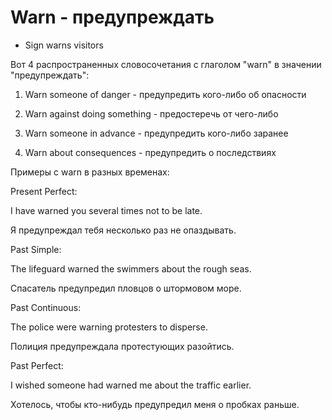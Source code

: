 # Warn - предупреждать

- Sign warns visitors

Вот 4 распространенных словосочетания с глаголом "warn" в значении "предупреждать":

1. Warn someone of danger - предупредить кого-либо об опасности

2. Warn against doing something - предостеречь от чего-либо

3. Warn someone in advance - предупредить кого-либо заранее

4. Warn about consequences - предупредить о последствиях

Примеры с warn в разных временах:

Present Perfect:

I have warned you several times not to be late.

Я предупреждал тебя несколько раз не опаздывать.

Past Simple:

The lifeguard warned the swimmers about the rough seas.

Спасатель предупредил пловцов о штормовом море.

Past Continuous:

The police were warning protesters to disperse.

Полиция предупреждала протестующих разойтись.

Past Perfect:

I wished someone had warned me about the traffic earlier.

Хотелось, чтобы кто-нибудь предупредил меня о пробках раньше.
